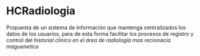 # HCRadiologia
Propuesta de un sistema de información que mantenga centralizados los datos de los usuarios, para de esta forma facilitar los procesos de registro y control del _historial clínico en el área de radiología mas recionacia maguenetica_


